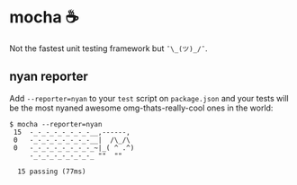 # mocha ☕️

Not the fastest unit testing framework but `¯\_(ツ)_/¯`.

## nyan reporter

Add `--reporter=nyan` to your `test` script on `package.json` and your tests
will be the most nyaned awesome omg-thats-really-cool ones in the world:

```
$ mocha --reporter=nyan
 15  -_-_-_-_-_-_-_-__,------,
 0   -_-_-_-_-_-_-_-__|  /\_/\
 0   -_-_-_-_-_-_-_-_~|_( ^ .^)
     -_-_-_-_-_-_-_-_ ""  ""

  15 passing (77ms)
```
